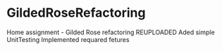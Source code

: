 # GildedRoseRefactoring
Home assignment - Gilded Rose refactoring
REUPLOADED 
Aded simple UnitTesting
Implemented requared fetures
